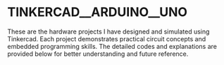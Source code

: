 # TINKERCAD__ARDUINO__UNO
These are the hardware projects I have designed and simulated using Tinkercad. Each project demonstrates practical circuit concepts and embedded programming skills. The detailed codes and explanations are provided below for better understanding and future reference.
